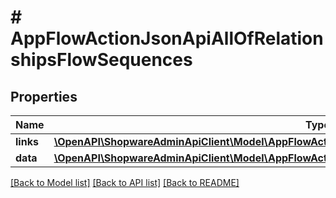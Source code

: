 # # AppFlowActionJsonApiAllOfRelationshipsFlowSequences

## Properties

Name | Type | Description | Notes
------------ | ------------- | ------------- | -------------
**links** | [**\OpenAPI\ShopwareAdminApiClient\Model\AppFlowActionJsonApiAllOfRelationshipsFlowSequencesLinks**](AppFlowActionJsonApiAllOfRelationshipsFlowSequencesLinks.md) |  | [optional]
**data** | [**\OpenAPI\ShopwareAdminApiClient\Model\AppFlowActionJsonApiAllOfRelationshipsFlowSequencesData[]**](AppFlowActionJsonApiAllOfRelationshipsFlowSequencesData.md) |  | [optional]

[[Back to Model list]](../../README.md#models) [[Back to API list]](../../README.md#endpoints) [[Back to README]](../../README.md)
